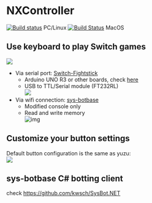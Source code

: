# NXController
[![Build status](https://ci.appveyor.com/api/projects/status/ecv4u4e0x18w9qfc?svg=true)](https://ci.appveyor.com/project/wwwwwwzx/nxcontroller)  PC/Linux 
[![Build Status](https://travis-ci.com/wwwwwwzx/NXController.svg?branch=master)](https://travis-ci.com/wwwwwwzx/NXController)  MacOS  

## Use keyboard to play Switch games
![](https://i.imgur.com/kqO9mKC.png)  

- Via serial port: [Switch-Fightstick](https://github.com/wwwwwwzx/Switch-Fightstick)  
  - Arduino UNO R3 or other boards, check [here](https://github.com/shinyquagsire23/Switch-Fightstick/blob/master/README.md)  
  - USB to TTL/Serial module (FT232RL)  
![](https://imgur.com/l5hwBk4.png)
- Via wifi connection: [sys-botbase](https://github.com/olliz0r/sys-botbase)  
  - Modified console only  
  - Read and write memory  
    ![img](https://i.imgur.com/7xM4CQu.png)  

## Customize your button settings
Default button configuration is the same as yuzu:  
    ![](https://i.imgur.com/chgS50t.png)

## sys-botbase C# botting client
check https://github.com/kwsch/SysBot.NET
